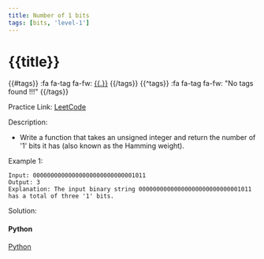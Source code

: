 ```yaml
---
title: Number of 1 bits
tags: [bits, 'level-1']
---
```


# {{title}}

{{#tags}}
:fa fa-tag fa-fw: [{{.}}]({{tagspath}}/{{.}})
{{/tags}}
{{^tags}}
:fa fa-tag fa-fw: "No tags found !!!"
{{/tags}}

Practice Link: [LeetCode](https://leetcode.com/problems/number-of-1-bits/)

Description:

- Write a function that takes an unsigned integer and return the number of '1' bits it has (also known as the Hamming weight).

Example 1:

```text
Input: 00000000000000000000000000001011
Output: 3
Explanation: The input binary string 00000000000000000000000000001011 has a total of three '1' bits.
```

Solution:

<!-- tabs:start -->
#### **Python**

[Python](../pycode/binary/number-of-1-bits.py ':include :type=code')
<!-- tabs:end -->
